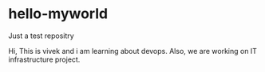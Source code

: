 # hello-myworld
Just a test repositry 

Hi, This is vivek and i am learning about devops. Also, we are working on IT infrastructure project.
